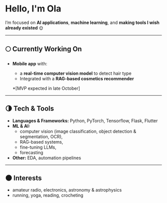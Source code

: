 # Hello, I'm Ola

I’m focused on **AI applications**, **machine learning**, and **making tools I wish already existed** 🌞

---

## 🌕 Currently Working On
- **Mobile app** with:
  - a **real-time computer vision model** to detect hair type
  - Integrated with a **RAG-based cosmetics recommender**
    
  *[MVP expected in late October]

---

## 🌗 Tech & Tools
- **Languages & Frameworks:** Python, PyTorch, Tensorflow, Flask, Flutter  
- **ML & AI:**
  - computer vision (image classification, object detection & segmentation, OCR),
  - RAG-based systems,
  - fine-tuning LLMs,
  - forecasting
- **Other:** EDA, automation pipelines

---

## 🌑 Interests
- amateur radio, electronics, astronomy & astrophysics
- running, yoga, reading, crocheting
